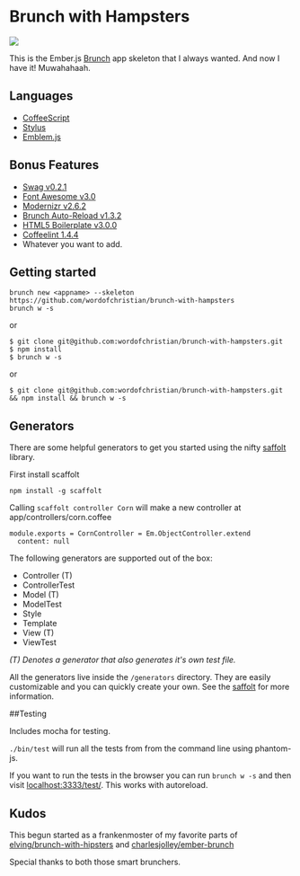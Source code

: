 # Brunch with Hampsters

![](http://cl.ly/image/0z3D3Q0t2b1s/hampster.jpeg)

This is the Ember.js [Brunch](http://brunch.io/) app skeleton that I always wanted.
And now I have it! Muwahahaah.

## Languages

- [CoffeeScript](http://coffeescript.org/)
- [Stylus](http://learnboost.github.com/stylus/)
- [Emblem.js](http://emblemjs.com/)

## Bonus Features

- [Swag v0.2.1](https://github.com/elving/swag)
- [Font Awesome v3.0](https://github.com/FortAwesome/Font-Awesome)
- [Modernizr v2.6.2](https://github.com/Modernizr/Modernizr)
- [Brunch Auto-Reload v1.3.2](https://github.com/brunch/auto-reload-brunch)
- [HTML5 Boilerplate v3.0.0](https://github.com/h5bp/html5-boilerplate)
- [Coffeelint 1.4.4](https://github.com/ilkosta/coffeelint-brunch)
- Whatever you want to add.

## Getting started

    brunch new <appname> --skeleton https://github.com/wordofchristian/brunch-with-hampsters
    brunch w -s

or

    $ git clone git@github.com:wordofchristian/brunch-with-hampsters.git
    $ npm install
    $ brunch w -s

or

    $ git clone git@github.com:wordofchristian/brunch-with-hampsters.git && npm install && brunch w -s

## Generators

There are some helpful generators to get you started using the nifty
[saffolt](https://github.com/paulmillr/scaffolt) library.

First install scaffolt

    npm install -g scaffolt

Calling `scaffolt controller Corn` will make a new controller at
app/controllers/corn.coffee

    module.exports = CornController = Em.ObjectController.extend
      content: null

The following generators are supported out of the box:

- Controller (T)
- ControllerTest
- Model (T)
- ModelTest
- Style
- Template
- View (T)
- ViewTest

_(T) Denotes a generator that also generates it's own test file._

All the generators live inside the `/generators` directory. They are easily
customizable and you can quickly create your own. See the [saffolt](https://github.com/paulmillr/scaffolt) for more information.


##Testing

Includes mocha for testing.

`./bin/test` will run all the tests from from the command line using phantom-js.

If you want to run the tests in the browser you can run `brunch w -s` and then
visit [localhost:3333/test/](http://localhost:3333/test/). This works with
autoreload.

## Kudos
This begun started as a frankenmoster of my favorite parts of
[elving/brunch-with-hipsters](http://github.com/elving/brunch-with-hipsters)
and [charlesjolley/ember-brunch](http://github.com/elving/charlesjolley/ember-brunch)

Special thanks to both those smart brunchers.
